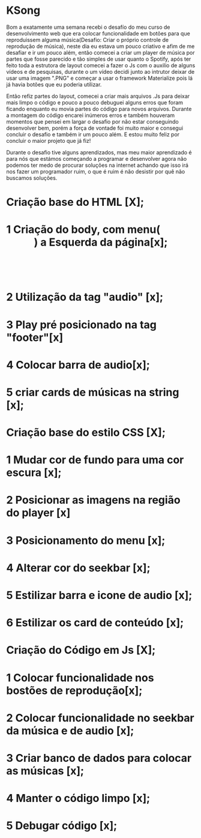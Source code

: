 # KSong

Bom a exatamente uma semana recebi o desafío do meu curso de desenvolvimento web que era colocar funcionalidade em botões
para que reproduissem alguma música(Desafio: Criar o próprio controle de reprodução de música), neste dia eu estava um pouco
criativo e afim de me desafiar e ir um pouco além, então comecei a criar um player de música por partes que fosse parecido
e tão simples de usar quanto o Spotify, após ter feito toda a estrutora de layout comecei a fazer o Js com o auxilio de alguns vídeos
e de pesquisas, durante o um vídeo decidi junto ao intrutor deixar de usar uma imagem ".PNG" e começar a usar o framework Materialize
pois lá já havia botões que eu poderia utilizar.

Então refiz partes do layout, comecei a criar mais arquivos .Js para deixar mais limpo o código e pouco a pouco debuguei alguns erros
que foram ficando enquanto eu movia partes do código para novos arquivos. Durante a montagem do código encarei inúmeros erros e também
houveram momentos que pensei em largar o desafio por não estar conseguindo desenvolver bem, porém a força de vontade foi muito maior
e consegui concluir o desafio e também ir um pouco além. E estou muito feliz por concluir o maior projeto que já fiz!

Durante o desafio tive alguns aprendizados, mas meu maior aprendizado é para nós que estámos começando a programar e desenvolver agora não
podemos ter medo de procurar soluções na internet achando que isso irá nos fazer um programador ruim, o que é ruim é não desistir por quê
não buscamos soluções. 

# Criação base do HTML [X];
# 1 Criação do body, com menu(<header>) a Esquerda da página[x];
# 2 Utilização da tag "audio" [x];
# 3 Play pré posicionado na tag "footer"[x]
# 4 Colocar barra de audio[x];
# 5 criar cards de músicas na string <main> [x];

# Criação base do estilo CSS [X];
# 1 Mudar cor de fundo para uma cor escura [x];
# 2 Posicionar as imagens na região do player [x]
# 3 Posicionamento do menu [x];
# 4 Alterar cor do seekbar [x];
# 5 Estilizar barra e icone de audio [x];
# 6 Estilizar os card de conteúdo [x];

# Criação do Código em Js [X];
# 1 Colocar funcionalidade nos bostões de reprodução[x];
# 2 Colocar funcionalidade no seekbar da música e de audio [x];
# 3 Criar banco de dados para colocar as músicas [x];
# 4 Manter o código limpo [x];
# 5 Debugar código [x];